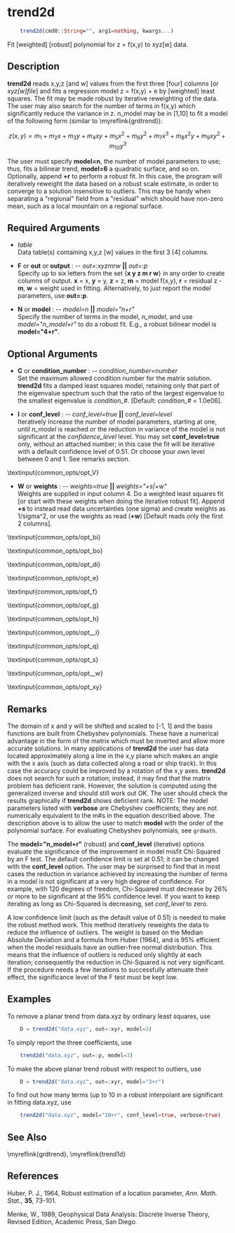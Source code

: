 # trend2d

```julia
	trend2d(cmd0::String="", arg1=nothing, kwargs...)
```

Fit [weighted] [robust] polynomial for z = f(x,y) to xyz[w] data.

Description
-----------

**trend2d** reads x,y,z [and w] values from the first three [four] columns [or *xyz[w]file*]
and fits a regression model z = f(x,y) + e by [weighted] least squares. The fit may be made
robust by iterative reweighting of the data. The user may also search for the number of terms
in f(x,y) which significantly reduce the variance in z. n\_model may be in [1,10] to fit a
model of the following form (similar to \myreflink{grdtrend}):


$$z(x,y) = m_1 + m_{2}x + m_{3}y + m_{4}xy + m_{5}x^2 + m_{6}y^2 + m_{7}x^3 +
  m_{8}x^{2}y + m_{9}xy^2 + m_{10}y^3$$

The user must specify **model=n**, the number of model parameters to use; thus, fits a bilinear
trend, **model=6** a quadratic surface, and so on. Optionally, append **+r** to perform a robust
fit. In this case, the program will iteratively reweight the data based on a robust scale estimate,
in order to converge to a solution insensitive to outliers. This may be handy when separating a
"regional" field from a "residual" which should have non-zero mean, such as a local mountain on
a regional surface.

Required Arguments
------------------

- *table*\
    Data table(s) containing x,y,z [w] values in the first 3 [4] columns.

- **F** or **out** or **output** : -- *out=:xyzmrw* **||** *out=:p*\
    Specify up to six letters from the set {**x y z m r w**} in any order to create columns of output.
    **x** = x, **y** = y, **z** = z, **m** = model f(x,y), **r** = residual z - **m**,
    **w** = weight used in fitting. Alternatively, to just report the model parameters, use **out=:p**.

- **N** or **model** : -- *model=n* **||** *model="n+r"*\
    Specify the number of terms in the model, *n\_model*, and use *model="n_model+r"*
    to do a robust fit. E.g., a robust bilinear model is **model="4+r"**.

Optional Arguments
------------------

- **C** or **condition_number** : -- *condition\_number=number*\
    Set the maximum allowed condition number for the matrix solution. **trend2d** fits a
    damped least squares model, retaining only that part of the eigenvalue spectrum such
    that the ratio of the largest eigenvalue to the smallest eigenvalue is *condition\_#*.
    [Default: *condition\_#* = 1.0e06].

- **I** or **conf_level** : -- *conf\_level=true* **||** *conf\_level=level*\
    Iteratively increase the number of model parameters, starting at one, until *n\_model* is
    reached or the reduction in variance of the model is not significant at the *confidence\_level*
    level. You may set **conf_level=true** only, without an attached number; in this case the
    fit will be iterative with a default confidence level of 0.51. Or choose your own level
    between 0 and 1. See remarks section.

\textinput{common_opts/opt_V}

- **W** or **weights** : -- *weights=true* **||** *weights="+s|+w"*\
    Weights are supplied in input column 4. Do a weighted least squares fit [or start with
    these weights when doing the iterative robust fit]. Append **+s** to instead read data
    uncertainties (one sigma) and create weights as 1/sigma^2, or use the weights as read
    (**+w**) [Default reads only the first 2 columns].

\textinput{common_opts/opt_bi}

\textinput{common_opts/opt_bo}

\textinput{common_opts/opt_di}

\textinput{common_opts/opt_e}

\textinput{common_opts/opt_f}

\textinput{common_opts/opt_g}

\textinput{common_opts/opt_h}

\textinput{common_opts/opt__i}

\textinput{common_opts/opt_q}

\textinput{common_opts/opt_s}

\textinput{common_opts/opt__w}

\textinput{common_opts/opt_xy}

Remarks
-------

The domain of x and y will be shifted and scaled to [-1, 1] and the basis functions are built
from Chebyshev polynomials. These have a numerical advantage in the form of the matrix which
must be inverted and allow more accurate solutions. In many applications of **trend2d** the
user has data located approximately along a line in the x,y plane which makes an angle with
the x axis (such as data collected along a road or ship track). In this case the accuracy could
be improved by a rotation of the x,y axes. **trend2d** does not search for such a rotation;
instead, it may find that the matrix problem has deficient rank.  However, the solution is
computed using the generalized inverse and should still work out OK. The user should check the
results graphically if **trend2d** shows deficient rank. NOTE: The model parameters listed with
**verbose** are Chebyshev coefficients; they are not numerically equivalent to the m#s in the
equation described above. The description above is to allow the user to match **model** with
the order of the polynomial surface. For evaluating Chebyshev polynomials, see `grdmath`.

The **model="n_model+r"** (robust) and **conf_level** (iterative) options evaluate the
significance of the improvement in model misfit Chi-Squared by an F test. The default confidence
limit is set at 0.51; it can be changed with the **conf_level** option. The user may be
surprised to find that in most cases the reduction in variance achieved by increasing the number
of terms in a model is not significant at a very high degree of confidence. For example, with 120
degrees of freedom, Chi-Squared must decrease by 26% or more to be significant at the 95% confidence
level. If you want to keep iterating as long as Chi-Squared is decreasing, set *conf_level* to zero.

A low confidence limit (such as the default value of 0.51) is needed to make the robust method work.
This method iteratively reweights the data to reduce the influence of outliers. The weight is based
on the Median Absolute Deviation and a formula from Huber [1964], and is 95% efficient when the model
residuals have an outlier-free normal distribution. This means that the influence of outliers is
reduced only slightly at each iteration; consequently the reduction in Chi-Squared is not very
significant. If the procedure needs a few iterations to successfully attenuate their effect, the
significance level of the F test must be kept low.

Examples
--------

To remove a planar trend from data.xyz by ordinary least squares, use

```julia
    D = trend2d("data.xyz", out=:xyr, model=3)
```

To simply report the three coefficients, use

```julia
    trend2d("data.xyz", out=:p, model=3)
```

To make the above planar trend robust with respect to outliers, use

```julia
    D = trend2d("data.xyz", out=:xyr, model="3+r")
```

To find out how many terms (up to 10 in a robust interpolant are significant in fitting data.xyz, use

```julia
    trend2d("data.xyz", model="10+r", conf_level=true, verbose=true)
```

See Also
--------

\myreflink{grdtrend}, \myreflink{trend1d}

References
----------

Huber, P. J., 1964, Robust estimation of a location parameter, *Ann.
Math. Stat.*, **35**, 73-101.

Menke, W., 1989, Geophysical Data Analysis: Discrete Inverse Theory,
Revised Edition, Academic Press, San Diego.
